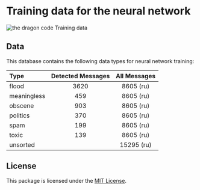 # Training data for the neural network

![the dragon code Training data](https://preview.dragon-code.pro/live-chats/training-data.svg)

## Data

This database contains the following data types for neural network training:

| Type        | Detected Messages | All Messages |
|:------------|:-----------------:|:------------:|
| flood       |       3620        |  8605 (ru)   |
| meaningless |        459        |  8605 (ru)   |
| obscene     |        903        |  8605 (ru)   |
| politics    |        370        |  8605 (ru)   |
| spam        |        199        |  8605 (ru)   |
| toxic       |        139        |  8605 (ru)   |
| unsorted    |                   |  15295 (ru)  |

## License

This package is licensed under the [MIT License](LICENSE).
